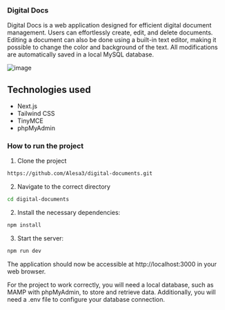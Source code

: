 ### Digital Docs

Digital Docs is a web application designed for efficient digital document management. Users can effortlessly create, edit, and delete documents. Editing a document can also be done using a built-in text editor, making it possible to change the color and background of the text. All modifications are automatically saved in a local MySQL database.

![image](https://github.com/Alesa3/digital-documents/assets/80218438/39646e00-d990-4d07-9d92-e6908b226af2)


## Technologies used


- Next.js
- Tailwind CSS
- TinyMCE
- phpMyAdmin

### How to run the project

1. Clone the project

```bash
https://github.com/Alesa3/digital-documents.git
```

2. Navigate to the correct directory
```bash
cd digital-documents
```

2. Install the necessary dependencies:

```bash
npm install
```

3. Start the server:

```bash
npm run dev
```

The application should now be accessible at http://localhost:3000 in your web browser.

For the project to work correctly, you will need a local database, such as MAMP with phpMyAdmin, to store and retrieve data. Additionally, you will need a .env file to configure your database connection.

